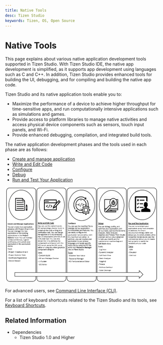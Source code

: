 ```yaml
---
title: Native Tools 
desc: Tizen Studio
keywords: Tizen, OS, Open Source
---
```


# Native Tools

This page explains about various native application development tools supported in Tizen Studio. With Tizen Studio IDE, the native app development is simplified, as it supports app development using languages such as C and C++.
In addition, Tizen Studio provides enhanced tools for building the UI, debugging, and for compiling and building the native app code.

Tizen Studio and its native application tools enable you to:
- Maximize the performance of a device to achieve higher throughput for time-sensitive apps, and run computationally intensive applications such as simulations and games.
- Provide access to platform libraries to manage native activities and access physical device components such as sensors, touch input panels, and Wi-Fi.
- Provide enhanced debugging, compilation, and integrated build tools. 

The native application development phases and the tools used in each phase are as follows:
- [Create and manage application](managing-projects.md)
- [Write and Edit Code](coding.md) 
- [Configure](configuring.md) 
- [Debug](debugging.md) 
- [Run and Test Your Application](running-testing.md) 

 
![Native application development](./media/nat1.PNG)

For advanced users, see [Command Line Interface (CLI)](../common-tools/command-line-interface.md).

For a list of keyboard shortcuts related to the Tizen Studio and its tools, see [Keyboard Shortcuts](../common-tools/keyboard-shortcuts.md).

## Related Information
- Dependencies
  - Tizen Studio 1.0 and Higher
